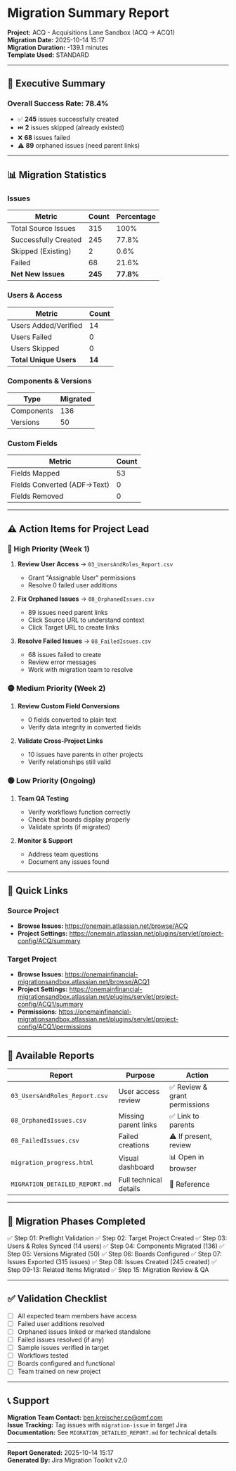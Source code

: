 # Migration Summary Report

**Project:** ACQ - Acquisitions Lane Sandbox (ACQ → ACQ1)  
**Migration Date:** 2025-10-14 15:17  
**Migration Duration:** -139.1 minutes  
**Template Used:** STANDARD

---

## 🎯 Executive Summary

### Overall Success Rate: **78.4%**

- ✅ **245** issues successfully created
- ⏭️ **2** issues skipped (already existed)
- ❌ **68** issues failed
- ⚠️ **89** orphaned issues (need parent links)

---

## 📊 Migration Statistics

### Issues
| Metric | Count | Percentage |
|--------|-------|------------|
| Total Source Issues | 315 | 100% |
| Successfully Created | 245 | 77.8% |
| Skipped (Existing) | 2 | 0.6% |
| Failed | 68 | 21.6% |
| **Net New Issues** | **245** | **77.8%** |

### Users & Access
| Metric | Count |
|--------|-------|
| Users Added/Verified | 14 |
| Users Failed | 0 |
| Users Skipped | 0 |
| **Total Unique Users** | **14** |

### Components & Versions
| Type | Migrated |
|------|----------|
| Components | 136 |
| Versions | 50 |

### Custom Fields
| Metric | Count |
|--------|-------|
| Fields Mapped | 53 |
| Fields Converted (ADF→Text) | 0 |
| Fields Removed | 0 |

---

## ⚠️ Action Items for Project Lead

### 🔴 High Priority (Week 1)
1. **Review User Access** → `03_UsersAndRoles_Report.csv`
   - Grant "Assignable User" permissions
   - Resolve 0 failed user additions

2. **Fix Orphaned Issues** → `08_OrphanedIssues.csv`
   - 89 issues need parent links
   - Click Source URL to understand context
   - Click Target URL to create links

3. **Resolve Failed Issues** → `08_FailedIssues.csv`
   - 68 issues failed to create
   - Review error messages
   - Work with migration team to resolve

### 🟡 Medium Priority (Week 2)
1. **Review Custom Field Conversions**
   - 0 fields converted to plain text
   - Verify data integrity in converted fields

2. **Validate Cross-Project Links**
   - 10 issues have parents in other projects
   - Verify relationships still valid

### 🟢 Low Priority (Ongoing)
1. **Team QA Testing**
   - Verify workflows function correctly
   - Check that boards display properly
   - Validate sprints (if migrated)

2. **Monitor & Support**
   - Address team questions
   - Document any issues found

---

## 🔗 Quick Links

### Source Project
- **Browse Issues:** https://onemain.atlassian.net/browse/ACQ
- **Project Settings:** https://onemain.atlassian.net/plugins/servlet/project-config/ACQ/summary

### Target Project
- **Browse Issues:** https://onemainfinancial-migrationsandbox.atlassian.net/browse/ACQ1
- **Project Settings:** https://onemainfinancial-migrationsandbox.atlassian.net/plugins/servlet/project-config/ACQ1/summary
- **Permissions:** https://onemainfinancial-migrationsandbox.atlassian.net/plugins/servlet/project-config/ACQ1/permissions

---

## 📁 Available Reports

| Report | Purpose | Action |
|--------|---------|--------|
| `03_UsersAndRoles_Report.csv` | User access review | ✅ Review & grant permissions |
| `08_OrphanedIssues.csv` | Missing parent links | ✅ Link to parents |
| `08_FailedIssues.csv` | Failed creations | ⚠️ If present, review |
| `migration_progress.html` | Visual dashboard | 📊 Open in browser |
| `MIGRATION_DETAILED_REPORT.md` | Full technical details | 📖 Reference |

---

## 🎯 Migration Phases Completed

✅ Step 01: Preflight Validation
✅ Step 02: Target Project Created
✅ Step 03: Users & Roles Synced (14 users)
✅ Step 04: Components Migrated (136)
✅ Step 05: Versions Migrated (50)
✅ Step 06: Boards Configured
✅ Step 07: Issues Exported (315 issues)
✅ Step 08: Issues Created (245 created)
✅ Step 09-13: Related Items Migrated
✅ Step 15: Migration Review & QA

---

## ✅ Validation Checklist

- [ ] All expected team members have access
- [ ] Failed user additions resolved
- [ ] Orphaned issues linked or marked standalone
- [ ] Failed issues resolved (if any)
- [ ] Sample issues verified in target
- [ ] Workflows tested
- [ ] Boards configured and functional
- [ ] Team trained on new project

---

## 📞 Support

**Migration Team Contact:** ben.kreischer.ce@omf.com  
**Issue Tracking:** Tag issues with `migration-issue` in target Jira  
**Documentation:** See `MIGRATION_DETAILED_REPORT.md` for technical details

---

**Report Generated:** 2025-10-14 15:17  
**Generated By:** Jira Migration Toolkit v2.0


